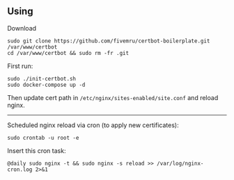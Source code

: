 ## Using

Download

```
sudo git clone https://github.com/fivemru/certbot-boilerplate.git /var/www/certbot
cd /var/www/certbot && sudo rm -fr .git
```

First run:

```
sudo ./init-certbot.sh
sudo docker-compose up -d
```

Then update cert path in `/etc/nginx/sites-enabled/site.conf` and reload nginx.

---

Scheduled nginx reload via cron (to apply new certificates):

```
sudo crontab -u root -e
```

Insert this cron task:

```
@daily sudo nginx -t && sudo nginx -s reload >> /var/log/nginx-cron.log 2>&1
```
